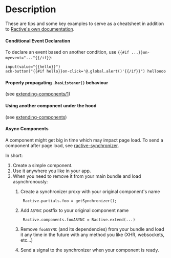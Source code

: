 # Description 

These are tips and some key examples to serve as a cheatsheet in addition to [Ractive's own documentation](https://ractive.js.org/api/). 

#### Conditional Event Declaration

To declare an event based on another condition, use `{{#if ...}}on-myevent="..."{{/if}}`:

```pug
input(value="{{hello}}")
ack-button("{{#if hello}}on-click='@.global.alert()'{{/if}}") helloooo
```

#### Properly propagating `.hasListener()` behaviour

(see [extending-components/1](./extending-components.md#1-correctly-propagating-listener-detection]))

#### Using another component under the hood 

(see [extending-components](./extending-components.md))

#### Async Components 

A component might get big in time which may impact page load. To send a component after page load, see [ractive-synchronizer](https://github.com/ceremcem/ractive-synchronizer/). 

In short: 

1. Create a simple component.
2. Use it anywhere you like in your app.
3. When you need to remove it from your main bundle and load asynchronously:
    1. Create a synchronizer proxy with your original component's name

            Ractive.partials.foo = getSynchronizer();

    2. Add `ASYNC` postfix to your original component name

            Ractive.components.fooASYNC = Ractive.extend(...)

    3. Remove `fooASYNC` (and its dependencies) from your bundle and load it any time in the future with any method you like (XHR, websockets, etc...)
    4. Send a signal to the synchronizer when your component is ready.
